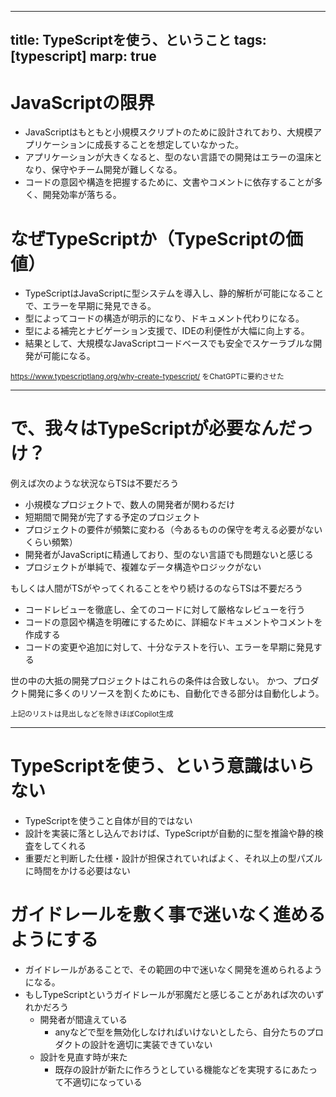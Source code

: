 -----
title: TypeScriptを使う、ということ
tags: [typescript]
marp: true
-----

# JavaScriptの限界

- JavaScriptはもともと小規模スクリプトのために設計されており、大規模アプリケーションに成長することを想定していなかった。
- アプリケーションが大きくなると、型のない言語での開発はエラーの温床となり、保守やチーム開発が難しくなる。
- コードの意図や構造を把握するために、文書やコメントに依存することが多く、開発効率が落ちる。

# なぜTypeScriptか（TypeScriptの価値）

- TypeScriptはJavaScriptに型システムを導入し、静的解析が可能になることで、エラーを早期に発見できる。
- 型によってコードの構造が明示的になり、ドキュメント代わりになる。
- 型による補完とナビゲーション支援で、IDEの利便性が大幅に向上する。
- 結果として、大規模なJavaScriptコードベースでも安全でスケーラブルな開発が可能になる。

<small>https://www.typescriptlang.org/why-create-typescript/ をChatGPTに要約させた</small>

-----

# で、我々はTypeScriptが必要なんだっけ？

例えば次のような状況ならTSは不要だろう
- 小規模なプロジェクトで、数人の開発者が関わるだけ
- 短期間で開発が完了する予定のプロジェクト
- プロジェクトの要件が頻繁に変わる（今あるものの保守を考える必要がないくらい頻繁）
- 開発者がJavaScriptに精通しており、型のない言語でも問題ないと感じる
- プロジェクトが単純で、複雑なデータ構造やロジックがない

もしくは人間がTSがやってくれることをやり続けるのならTSは不要だろう
- コードレビューを徹底し、全てのコードに対して厳格なレビューを行う
- コードの意図や構造を明確にするために、詳細なドキュメントやコメントを作成する
- コードの変更や追加に対して、十分なテストを行い、エラーを早期に発見する

世の中の大抵の開発プロジェクトはこれらの条件は合致しない。
かつ、プロダクト開発に多くのリソースを割くためにも、自動化できる部分は自動化しよう。

<small>上記のリストは見出しなどを除きほぼCopilot生成</small>

-----

# TypeScriptを使う、という意識はいらない

- TypeScriptを使うこと自体が目的ではない
- 設計を実装に落とし込んでおけば、TypeScriptが自動的に型を推論や静的検査をしてくれる
- 重要だと判断した仕様・設計が担保されていればよく、それ以上の型パズルに時間をかける必要はない

# ガイドレールを敷く事で迷いなく進めるようにする

- ガイドレールがあることで、その範囲の中で迷いなく開発を進められるようになる。
- もしTypeScriptというガイドレールが邪魔だと感じることがあれば次のいずれかだろう
  - 開発者が間違えている
    - anyなどで型を無効化しなければいけないとしたら、自分たちのプロダクトの設計を適切に実装できていない
  - 設計を見直す時が来た
    - 既存の設計が新たに作ろうとしている機能などを実現するにあたって不適切になっている

